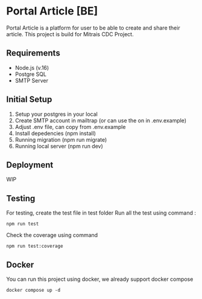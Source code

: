 # Portal Article [BE]

Portal Article is a platform for user to be able to create and share their article. This project is build for Mitrais CDC Project.

## Requirements

- Node.js (v.16)
- Postgre SQL
- SMTP Server

## Initial Setup

1. Setup your postgres in your local
2. Create SMTP account in mailtrap (or can use the on in .env.example)
3. Adjust .env file, can copy from .env.example
4. Install depedencies (npm install)
5. Running migration (npm run migrate)
6. Running local server (npm run dev)

## Deployment

WIP

## Testing

For testing, create the test file in test folder
Run all the test using command :

```
npm run test
```

Check the coverage using command

```
npm run test:coverage
```

## Docker

You can run this project using docker, we already support docker compose

```
docker compose up -d
```
